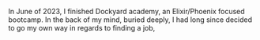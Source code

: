 In June of 2023, I finished Dockyard academy, an Elixir/Phoenix focused bootcamp.
In the back of my mind, buried deeply, I had long since decided to go my own way in regards
to finding a job, 